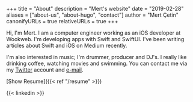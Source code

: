 +++
title = "About"
description = "Mert's website"
date = "2019-02-28"
aliases = ["about-us", "about-hugo", "contact"]
author = "Mert Çetin"
canonifyURLs = true
relativeURLs = true
+++

Hi, I'm Mert. I am a computer engineer working as an iOS developer at Wookweb.
I'm developing apps with Swift and SwiftUI.  I've been writing articles about Swift and iOS on Medium recently. 

I'm also interested in music; I'm drummer, producer and DJ's. I really like drinking coffee, watching movies and swimming. You can contact me via my [Twitter](https://twitter.com/mertt_cetinn) account and [e-mail](mailto:mrtctns22@gmail.com).

[Show Resume]({{< ref "/resume" >}})

{{< linkedin >}}

